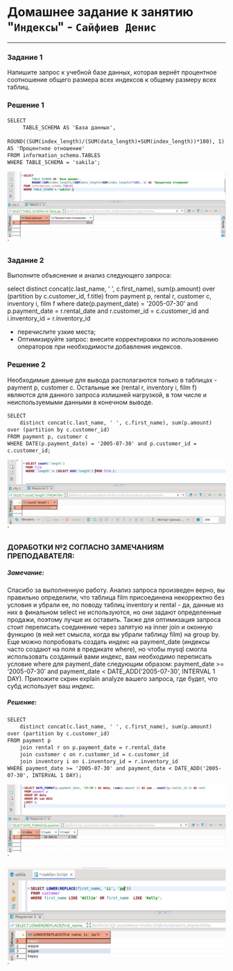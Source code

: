 # Домашнее задание к занятию "`Индексы`" - `Сайфиев Денис`
---

### Задание 1

Напишите запрос к учебной базе данных, которая вернёт процентное соотношение общего размера всех индексов к общему размеру всех таблиц.


### Решение 1
```
SELECT  
     TABLE_SCHEMA AS 'База данных',
     ROUND((SUM(index_length)/(SUM(data_length)+SUM(index_length))*100), 1) AS 'Процентное отношение'
FROM information_schema.TABLES
WHERE TABLE_SCHEMA = 'sakila';
```
![Решение 1](https://github.com/DenioSa/INDEX/blob/82263a18a84bb3aec789ad950fff6800339198cc/img/1.bmp)`



### Задание 2

Выполните объяснение и анализ следующего запроса:

select distinct concat(c.last_name, ' ', c.first_name), sum(p.amount) over (partition by c.customer_id, f.title)
from payment p, rental r, customer c, inventory i, film f
where date(p.payment_date) = '2005-07-30' and p.payment_date = r.rental_date and r.customer_id = c.customer_id and i.inventory_id = r.inventory_id
* перечислите узкие места;
* Оптимизируйте запрос: внесите корректировки по использованию операторов при необходимости добавления индексов.

### Решение 2

Необходимые данные для вывода располагаются только в таблицах - payment p, customer c. Остальные же (rental r,  inventory i, film f) являются для данного запроса излишней нагрузкой, в том числе и неиспользуемыми данными в конечном выводе. 

```
SELECT
	distinct concat(c.last_name, ' ', c.first_name), sum(p.amount) over (partition by c.customer_id) 
FROM payment p, customer c 
WHERE DATE(p.payment_date) = '2005-07-30' and p.customer_id = c.customer_id;
```

![Решение 2](https://github.com/DenioSa/INDEX/blob/82263a18a84bb3aec789ad950fff6800339198cc/img/2.bmp)`



### ДОРАБОТКИ №2 СОГЛАСНО ЗАМЕЧАНИЯМ ПРЕПОДАВАТЕЛЯ:

##### Замечание:
Спасибо за выполненную работу.
Анализ запроса произведен верно, вы правильно определили, что таблица film присоединена некорректно без условия и убрали ее, по поводу таблиц inventory и rental - да, данные из них в финальном select не используются, но они задают определенные продажи, поэтому лучше их оставить. Также для оптимизация запроса стоит переписать соединение через запятую на inner join и оконную функцию (в ней нет смысла, когда вы убрали таблицу film) на group by.
Еще можно попробовать создать индекс на payment_date (индексы часто создают на поля в предикате where), но чтобы mysql смогла использовать созданный вами индекс, вам необходимо переписать условие where для payment_date следующим образом: payment_date >= ‘2005-07-30’ and payment_date < DATE_ADD(‘2005-07-30’, INTERVAL 1 DAY).
Приложите скрин explain analyze вашего запроса, где будет, что субд использует ваш индекс.


##### Решение:

```
SELECT
	distinct concat(c.last_name, ' ', c.first_name), sum(p.amount) over (partition by c.customer_id)
FROM payment p
    join rental r on p.payment_date = r.rental_date
    join customer c on r.customer_id = c.customer_id
    join inventory i on i.inventory_id = r.inventory_id 
WHERE payment_date >= '2005-07-30' and payment_date < DATE_ADD('2005-07-30', INTERVAL 1 DAY);
```
![Решение 2.1.-правки](https://github.com/DenioSa/INDEX/blob/cd1826cd03c200bed163ce5a123850380422d7dd/img/3.bmp)`

![Решение 2.2.-правки](https://github.com/DenioSa/INDEX/blob/1419796a32649d15688f4972d68485c97697adaf/img/4.bmp)`
